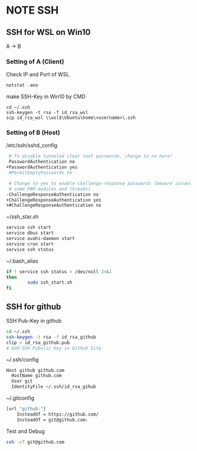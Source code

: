 # NOTE SSH

## SSH for WSL on Win10

A -> B

### Setting of A (Client)

Check IP and Port of WSL

```PowerShell
netstat -ano
```

make SSH-Key in Win10 by CMD

```dos
cd ~/.ssh
ssh-keygen -t rsa -f id_rsa_wsl
scp id_rsa_wsl \\wsl$\Ubuntu\home\<username>\.ssh
```

### Setting of B (Host)

/etc/ssh/sshd_config

```bash
 # To disable tunneled clear text passwords, change to no here!
 PasswordAuthentication no
+PasswordAuthentication yes
 #PermitEmptyPasswords no

 # Change to yes to enable challenge-response passwords (beware issues with
 # some PAM modules and threads)
-ChallengeResponseAuthentication no
+ChallengeResponseAuthentication yes
+#ChallengeResponseAuthentication no
```

~/ssh_star.sh

```bash
service ssh start
service dbus start
service avahi-daemon start
service cron start
service ssh status
```

~/.bash_alias

```bash
if ! service ssh status > /dev/null 2>&1
then
        sudo ssh_start.sh
fi
```

## SSH for github

SSH Pub-Key in github

```bash
cd ~/.ssh
ssh-keygen -t rsa -f id_rsa_github
clip < id_rsa_github.pub
# Add SSH Pubulic Key in Github Site
```

~/.ssh/config

```bash
Host github github.com
  HostName github.com
  User git
  IdentityFile ~/.ssh/id_rsa_gihub
```

~/.gitconfig

```bash
[url "github:"]
    InsteadOf = https://github.com/
    InsteadOf = git@github.com:
```

Test and Debug

```bash
ssh -vT git@github.com
```
